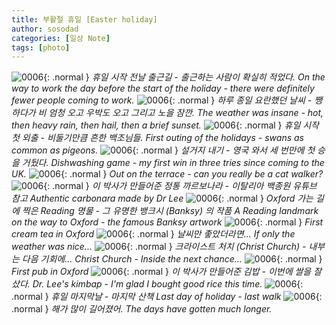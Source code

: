 ```yaml
---
title: 부활절 휴일 [Easter holiday]
author: sosodad
categories: [일상 Note]
tags: [photo]
---
```


![0006](https://onedrive.live.com/embed?resid=F96DE3EAE83811FB%2183363&authkey=%21ADZ4MW9wM2bXkhE&height=1024){: .normal }
_휴일 시작 전날 출근길 - 출근하는 사람이 확실히 적었다. On the way to work the day before the start of the holiday - there were definitely fewer people coming to work._
![0006](https://onedrive.live.com/embed?resid=F96DE3EAE83811FB%2183364&authkey=%21AARWQs_oQbo21XM&height=1024){: .normal }
_하루 종일 요란했던 날씨 - 쨍하다가 비 엄청 오고 우박도 오고 그리고 노을 잠깐. The weather was insane - hot, then heavy rain, then hail, then a brief sunset._
![0006](https://onedrive.live.com/embed?resid=F96DE3EAE83811FB%2183365&authkey=%21ABYYpDsBmvIpMKs&height=1024){: .normal }
_휴일 시작 첫 외출 - 비둘기만큼 흔한 백조님들. First outing of the holidays - swans as common as pigeons._
![0006](https://onedrive.live.com/embed?resid=F96DE3EAE83811FB%2183392&authkey=%21AIRa5f6-4FWjBfg&height=1024){: .normal }
_설거지 내기 - 영국 와서 세 번만에 첫 승을 거뒀다. Dishwashing game - my first win in three tries since coming to the UK._
![0006](https://onedrive.live.com/embed?resid=F96DE3EAE83811FB%2183395&authkey=%21AB3AwHEFzDVpKzY&height=1024){: .normal }
_Out on the terrace - can you really be a cat walker?_
![0006](https://onedrive.live.com/embed?resid=F96DE3EAE83811FB%2183393&authkey=%21APm-uR1gezAO-Dg&height=1024){: .normal }
_이 박사가 만들어준 정통 까르보나라 - 이탈리아 백종원 유튜브 참고 Authentic carbonara made by Dr Lee_
![0006](https://onedrive.live.com/embed?resid=F96DE3EAE83811FB%2183397&authkey=%21AP8kptqn4f6CfSk&height=1024){: .normal }
_Oxford 가는 길에 찍은 Reading 명물 - 그 유명한 뱅크시 (Banksy) 의 작품 A Reading landmark on the way to Oxford - the famous Banksy artwork_
![0006](https://onedrive.live.com/embed?resid=F96DE3EAE83811FB%2183414&authkey=%21ANlhl4m1Z5oECJI&height=1024){: .normal }
_First cream tea in Oxford_
![0006](https://onedrive.live.com/embed?resid=F96DE3EAE83811FB%2183402&authkey=%21AJnYKcRrt5iz2K4&height=1024){: .normal }
_날씨만 좋았더라면... If only the weather was nice..._
![0006](https://onedrive.live.com/embed?resid=F96DE3EAE83811FB%2183404&authkey=%21AFSUM0s4lGoz76U&height=1024){: .normal }
_크라이스트 처치 (Christ Church) - 내부는 다음 기회에... Christ Church - Inside the next chance..._
![0006](https://onedrive.live.com/embed?resid=F96DE3EAE83811FB%2183403&authkey=%21AC-p86iyxYqNvKg&height=1024){: .normal }
_First pub in Oxford_
![0006](https://onedrive.live.com/embed?resid=F96DE3EAE83811FB%2183406&authkey=%21AGeF8fIUEmUgBRQ&height=1024){: .normal }
_이 박사가 만들어준 김밥 - 이번에 쌀을 잘 샀다. Dr. Lee's kimbap - I'm glad I bought good rice this time._
![0006](https://onedrive.live.com/embed?resid=F96DE3EAE83811FB%2183407&authkey=%21AL34NcJztrzo9ks&width=1024){: .normal }
_휴일 마지막날 - 마지막 산책 Last day of holiday - last walk_
![0006](https://onedrive.live.com/embed?resid=F96DE3EAE83811FB%2183409&authkey=%21ABDKgfROvAGqeEs&width=1024){: .normal }
_해가 많이 길어졌어. The days have gotten much longer._